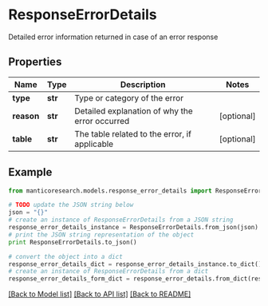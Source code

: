 # ResponseErrorDetails

Detailed error information returned in case of an error response

## Properties

Name | Type | Description | Notes
------------ | ------------- | ------------- | -------------
**type** | **str** | Type or category of the error | 
**reason** | **str** | Detailed explanation of why the error occurred | [optional] 
**table** | **str** | The table related to the error, if applicable | [optional] 

## Example

```python
from manticoresearch.models.response_error_details import ResponseErrorDetails

# TODO update the JSON string below
json = "{}"
# create an instance of ResponseErrorDetails from a JSON string
response_error_details_instance = ResponseErrorDetails.from_json(json)
# print the JSON string representation of the object
print ResponseErrorDetails.to_json()

# convert the object into a dict
response_error_details_dict = response_error_details_instance.to_dict()
# create an instance of ResponseErrorDetails from a dict
response_error_details_form_dict = response_error_details.from_dict(response_error_details_dict)
```
[[Back to Model list]](../README.md#documentation-for-models) [[Back to API list]](../README.md#documentation-for-api-endpoints) [[Back to README]](../README.md)



